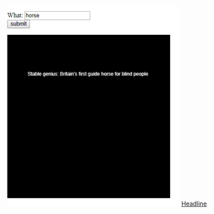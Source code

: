 ![alt  text](capture.PNG "Headline")
[Headline](https://rawgit.com/hele4924/mini-ex/master/mini_ex8/empty-example/index.html)
